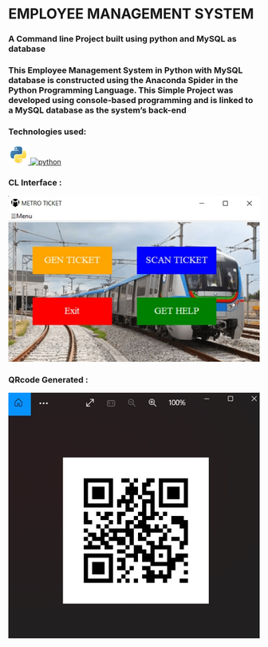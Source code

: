 # EMPLOYEE MANAGEMENT SYSTEM 

<h3>A Command line Project built using python and MySQL as database</h3>
<h3> This Employee Management System in Python with MySQL database is constructed using the Anaconda Spider in the Python Programming Language. This Simple Project was developed using <b>console-based</b> programming and is linked to a MySQL database as the system’s back-end</h3>

<h3 align="left">Technologies used:</h3>
<p align="left"> 
<a href="https://www.python.org" target="_blank" rel="noreferrer">
  <img src="https://raw.githubusercontent.com/devicons/devicon/master/icons/python/python-original.svg" alt="python" width="40" height="40"/>
</a>
<a href="https://www.mysql.com/" target="_blank" rel="noreferrer">
  <img src="https://www.vectorlogo.zone/logos/mysql/mysql-ar21.svg" alt="python" width="40" height="40"/>
</a>
<!-- <a href="https://docs.python.org/3/library/tkinter.html" target="_blank" rel="noreferrer"> 
  <img src="https://user-images.githubusercontent.com/42001064/120057695-b1f6c680-c062-11eb-96d5-2c43d05f9018.png" alt="Tkinter" width="40" height="40"/> 
</a>
<a href="https://opencv.org/" target="_blank" rel="noreferrer"> 
  <img src="https://www.vectorlogo.zone/logos/opencv/opencv-icon.svg" alt="opencv" width="40" height="40"/> 
</a>
 <a href="https://mediapipe.dev/" target="_blank" rel="noreferrer"> 
  <img src="https://mediapipe.dev/assets/img/brand.svg" alt="mediapipe" width="140" height="50"/> 
</a> -->
</p>

<h3> CL Interface : </h3>
<img src="https://github.com/IamSHUH/H_Metro_Ticket_Management/blob/main/Metro%20project_Using_mysql/gitReadmeIMages/1.jpg" alt="Handlandmark" />

<h3> QRcode Generated : </h3>
<img src="https://github.com/IamSHUH/H_Metro_Ticket_Management/blob/main/Metro%20project_Using_mysql/gitReadmeIMages/2.jpg" alt="Handlandmark" />
